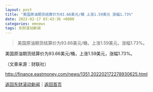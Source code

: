 ```yaml
---
layout: post
title: "美国原油期货结算价为93.66美元/桶 上涨1.59美元 涨幅1.73%"
date: 2022-02-17 03:43:36 +0800
categories: emnews
tags: 东财滚动新闻
---
```

> 美国原油期货结算价为93.66美元/桶，上涨1.59美元，涨幅1.73%。

<p>美国原油期货结算价为93.66美元/桶，上涨1.59美元，涨幅1.73%。</p><p class="em_media">（文章来源：财联社）</p>

<http://finance.eastmoney.com/news/1351,202202172278930625.html>

[返回东财滚动新闻](//finews.withounder.com/emnews/)｜[返回首页](//finews.withounder.com/)